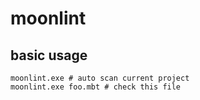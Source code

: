 # moonlint

## basic usage

```
moonlint.exe # auto scan current project
moonlint.exe foo.mbt # check this file
```
